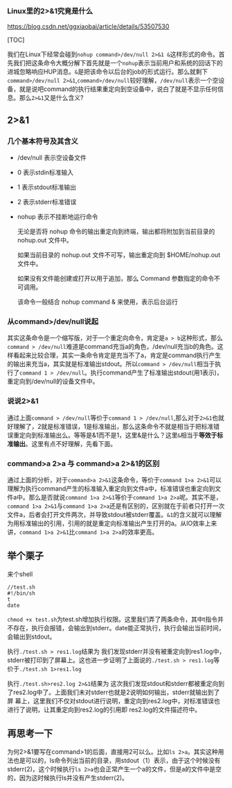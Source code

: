 

### Linux里的2>&1究竟是什么

https://blog.csdn.net/ggxiaobai/article/details/53507530

[TOC]

我们在Linux下经常会碰到`nohup command>/dev/null 2>&1 &`这样形式的命令。首先我们把这条命令大概分解下首先就是一个`nohup`表示当前用户和系统的回话下的进城忽略响应HUP消息。`&`是把该命令以后台的job的形式运行。那么就剩下`command>/dev/null 2>&1`,`command>/dev/null`较好理解，`/dev/null`表示一个空设备，就是说吧command的执行结果重定向到空设备中，说白了就是不显示任何信息。那么`2>&1`又是什么含义?



## 2>&1

### 几个基本符号及其含义

- /dev/null 表示空设备文件

- 0 表示stdin标准输入

- 1 表示stdout标准输出

- 2 表示stderr标准错误

- nohup 表示不挂断地运行命令

  无论是否将 nohup 命令的输出重定向到终端，输出都将附加到当前目录的 nohup.out 文件中。

  如果当前目录的 nohup.out 文件不可写，输出重定向到 $HOME/nohup.out 文件中。

  如果没有文件能创建或打开以用于追加，那么 Command 参数指定的命令不可调用。

  该命令一般结合 nohup command & 来使用，表示后台运行

### 从command>/dev/null说起

其实这条命令是一个缩写版，对于一个重定向命令，肯定是`a > b`这种形式，那么`command > /dev/null`难道是command充当a的角色，/dev/null充当b的角色。这样看起来比较合理，其实一条命令肯定是充当不了a，肯定是command执行产生的输出来充当a，其实就是标准输出stdout。所以`command > /dev/null`相当于执行了`command 1 > /dev/null`。执行command产生了标准输出stdout(用1表示)，重定向到/dev/null的设备文件中。

### 说说2>&1

通过上面`command > /dev/null`等价于`command 1 > /dev/null`,那么对于`2>&1`也就好理解了，2就是标准错误，1是标准输出，那么这条命令不就是相当于把标准错误重定向到标准输出么。等等是&1而不是1，这里&是什么？这里`&`相当于**等效于标准输出**。这里有点不好理解，先看下面。

### command>a 2>a 与 command>a 2>&1的区别

通过上面的分析，对于`command>a 2>&1`这条命令，等价于`command 1>a 2>&1`可以理解为执行command产生的标准输入重定向到文件a中，标准错误也重定向到文件a中。那么是否就说`command 1>a 2>&1`等价于`command 1>a 2>a`呢。其实不是，`command 1>a 2>&1`与`command 1>a 2>a`还是有区别的，区别就在于前者只打开一次文件a，后者会打开文件两次，并导致stdout被stderr覆盖。`&1`的含义就可以理解为用标准输出的引用，引用的就是重定向标准输出产生打开的a。从IO效率上来讲，`command 1>a 2>&1`比`command 1>a 2>a`的效率更高。

## 举个栗子

来个shell

```
//test.sh
#!/bin/sh
t
date
```

`chmod +x test.sh`为test.sh增加执行权限。这里我们弄了两条命令，其中t指令并不存在，执行会报错，会输出到stderr。date能正常执行，执行会输出当前时间，会输出到stdout。

执行`./test.sh > res1.log`结果为
我们发现stderr并没有被重定向到res1.log中，stderr被打印到了屏幕上。这也进一步证明了上面说的`./test.sh > res1.log`等价于`./test.sh 1>res1.log`

执行`./test.sh>res2.log 2>&1`结果为
这次我们发现stdout和stderr都被重定向到了res2.log中了。上面我们未对stderr也就是2说明如何输出，stderr就输出到了屏 幕上，这里我们不仅对stdout进行说明，重定向到res2.log中，对标准错误也进行了说明，让其重定向到res2.log的引用即 res2.log的文件描述符中。

## 再思考一下

为何2>&1要写在command>1的后面，直接用2可以么。比如`ls 2>a`。其实这种用法也是可以的，ls命令列出当前的目录，用stdout（1）表示，由于这个时候没有stderr(2)，这个时候执行`ls 2>a`也会正常产生一个a的文件，但是a的文件中是空的，因为这时候执行ls并没有产生stderr(2)。